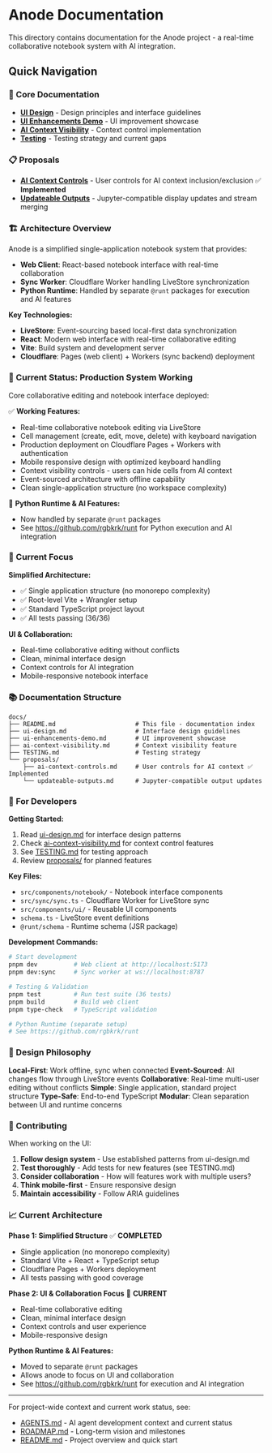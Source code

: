 # Anode Documentation

This directory contains documentation for the Anode project - a real-time collaborative notebook system with AI integration.

## Quick Navigation

### 📖 Core Documentation
- **[UI Design](./ui-design.md)** - Design principles and interface guidelines
- **[UI Enhancements Demo](./ui-enhancements-demo.md)** - UI improvement showcase
- **[AI Context Visibility](./ai-context-visibility.md)** - Context control implementation
- **[Testing](./TESTING.md)** - Testing strategy and current gaps

### 📋 Proposals
- **[AI Context Controls](./proposals/ai-context-controls.md)** - User controls for AI context inclusion/exclusion ✅ **Implemented**
- **[Updateable Outputs](./proposals/updateable-outputs.md)** - Jupyter-compatible display updates and stream merging

### 🏗️ Architecture Overview

Anode is a simplified single-application notebook system that provides:

- **Web Client**: React-based notebook interface with real-time collaboration
- **Sync Worker**: Cloudflare Worker handling LiveStore synchronization
- **Python Runtime**: Handled by separate `@runt` packages for execution and AI features

**Key Technologies:**
- **LiveStore**: Event-sourcing based local-first data synchronization
- **React**: Modern web interface with real-time collaborative editing
- **Vite**: Build system and development server
- **Cloudflare**: Pages (web client) + Workers (sync backend) deployment

### 🚀 Current Status: Production System Working

Core collaborative editing and notebook interface deployed:

✅ **Working Features:**
- Real-time collaborative notebook editing via LiveStore
- Cell management (create, edit, move, delete) with keyboard navigation
- Production deployment on Cloudflare Pages + Workers with authentication
- Mobile responsive design with optimized keyboard handling
- Context visibility controls - users can hide cells from AI context
- Event-sourced architecture with offline capability
- Clean single-application structure (no workspace complexity)

🚧 **Python Runtime & AI Features:**
- Now handled by separate `@runt` packages
- See https://github.com/rgbkrk/runt for Python execution and AI integration

### 🎯 Current Focus

**Simplified Architecture:**
- ✅ Single application structure (no monorepo complexity)
- ✅ Root-level Vite + Wrangler setup
- ✅ Standard TypeScript project layout
- ✅ All tests passing (36/36)

**UI & Collaboration:**
- Real-time collaborative editing without conflicts
- Clean, minimal interface design
- Context controls for AI integration
- Mobile-responsive notebook interface

### 📚 Documentation Structure

```
docs/
├── README.md                      # This file - documentation index
├── ui-design.md                   # Interface design guidelines
├── ui-enhancements-demo.md        # UI improvement showcase
├── ai-context-visibility.md       # Context visibility feature
├── TESTING.md                     # Testing strategy
└── proposals/
    ├── ai-context-controls.md     # User controls for AI context ✅ Implemented
    └── updateable-outputs.md      # Jupyter-compatible output updates
```

### 🔧 For Developers

**Getting Started:**
1. Read [ui-design.md](./ui-design.md) for interface design patterns
2. Check [ai-context-visibility.md](./ai-context-visibility.md) for context control features
3. See [TESTING.md](./TESTING.md) for testing approach
4. Review [proposals/](./proposals/) for planned features

**Key Files:**
- `src/components/notebook/` - Notebook interface components
- `src/sync/sync.ts` - Cloudflare Worker for LiveStore sync
- `src/components/ui/` - Reusable UI components
- `schema.ts` - LiveStore event definitions
- `@runt/schema` - Runtime schema (JSR package)

**Development Commands:**
```bash
# Start development
pnpm dev          # Web client at http://localhost:5173
pnpm dev:sync     # Sync worker at ws://localhost:8787

# Testing & Validation
pnpm test         # Run test suite (36 tests)
pnpm build        # Build web client
pnpm type-check   # TypeScript validation

# Python Runtime (separate setup)
# See https://github.com/rgbkrk/runt
```

### 🧠 Design Philosophy

**Local-First**: Work offline, sync when connected
**Event-Sourced**: All changes flow through LiveStore events
**Collaborative**: Real-time multi-user editing without conflicts
**Simple**: Single application, standard project structure
**Type-Safe**: End-to-end TypeScript
**Modular**: Clean separation between UI and runtime concerns

### 🤝 Contributing

When working on the UI:
1. **Follow design system** - Use established patterns from ui-design.md
2. **Test thoroughly** - Add tests for new features (see TESTING.md)
3. **Consider collaboration** - How will features work with multiple users?
4. **Think mobile-first** - Ensure responsive design
5. **Maintain accessibility** - Follow ARIA guidelines

### 📈 Current Architecture

**Phase 1: Simplified Structure** ✅ **COMPLETED**
- Single application (no monorepo complexity)
- Standard Vite + React + TypeScript setup
- Cloudflare Pages + Workers deployment
- All tests passing with good coverage

**Phase 2: UI & Collaboration Focus** 🎯 **CURRENT**
- Real-time collaborative editing
- Clean, minimal interface design
- Context controls and user experience
- Mobile-responsive design

**Python Runtime & AI Features:**
- Moved to separate `@runt` packages
- Allows anode to focus on UI and collaboration
- See https://github.com/rgbkrk/runt for execution and AI integration

---

For project-wide context and current work status, see:
- [AGENTS.md](../AGENTS.md) - AI agent development context and current status
- [ROADMAP.md](../ROADMAP.md) - Long-term vision and milestones
- [README.md](../README.md) - Project overview and quick start